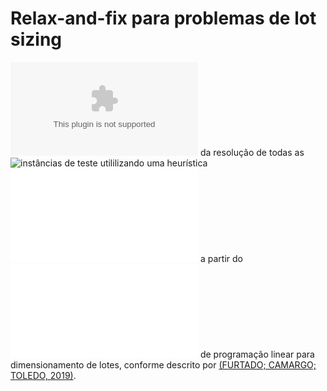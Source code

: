 # Relax-and-fix para problemas de lot sizing
![Resultados](results.csv) da resolução de todas as ![instâncias de teste](https://github.com/lucasgmalheiros/lot-sizing-p3o/tree/main/INSTANCIAS%204P2) utililizando uma heurística ![relax-and-fix desenvolvida em Python](relax-and-fix.py) a partir do ![modelo P3O](linear_models.py) de programação linear para dimensionamento de lotes, conforme descrito por [(FURTADO; CAMARGO; TOLEDO, 2019)](https://doi.org/10.1051/ro/2019084 ).
